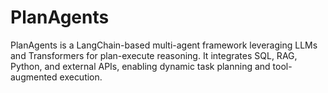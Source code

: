 # PlanAgents
PlanAgents is a LangChain-based multi-agent framework leveraging LLMs and Transformers for plan-execute reasoning. It integrates SQL, RAG, Python, and external APIs, enabling dynamic task planning and tool-augmented execution.
